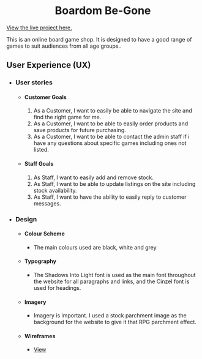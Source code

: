 <h1 align="center">Boardom Be-Gone</h1>

[View the live project here.](https://boardom-be-gone-92a7cf5b2b91.herokuapp.com/)

This is an online board game shop. It is designed to have a good range of games to suit audiences from all age groups..

## User Experience (UX)

-   ### User stories

    -   #### Customer Goals

        1. As a Customer, I want to easily be able to navigate the site and find the right game for me.
        2. As a Customer, I want to be able to easily order products and save products for future purchasing.
        3. As a Customer, I want to be able to contact the admin staff if i have any questions about specific games including ones not listed.

    -   #### Staff Goals

        1. As Staff, I want to easily add and remove stock.
        2. As Staff, I want to be able to update listings on the site including stock availability.
        3. As Staff, I want to have the ability to easily reply to customer messages.

-   ### Design
    -   #### Colour Scheme
        -   The main colours used are black, white and grey
    -   #### Typography
        -   The Shadows Into Light font is used as the main font throughout the website for all paragraphs and links, and the Cinzel font is used for headings.
    -   #### Imagery
        -   Imagery is important. I used a stock parchment image as the background for the website to give it that RPG parchment effect. 
    -   #### Wireframes
        -   [View](static/images/Boardom-Be-Gone_Wireframes.bmpr)
